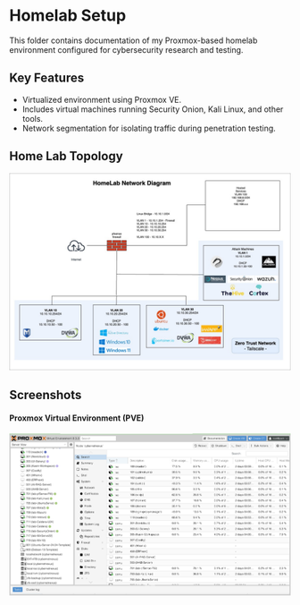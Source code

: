# Homelab Setup

This folder contains documentation of my Proxmox-based homelab environment configured for cybersecurity research and testing.

## Key Features
- Virtualized environment using Proxmox VE.
- Includes virtual machines running Security Onion, Kali Linux, and other tools.
- Network segmentation for isolating traffic during penetration testing.

## Home Lab Topology
![Home Lab Network Diagram](https://raw.githubusercontent.com/Pharns/Pharns/main/homelab-setup/screenshots/CNN%20Network%20Diagram-Github.jpg)

## Screenshots
#### Proxmox Virtual Environment (PVE)
![Proxmox Environment](https://raw.githubusercontent.com/Pharns/Pharns/main/homelab-setup/screenshots/Proxmox-Environment.png)
